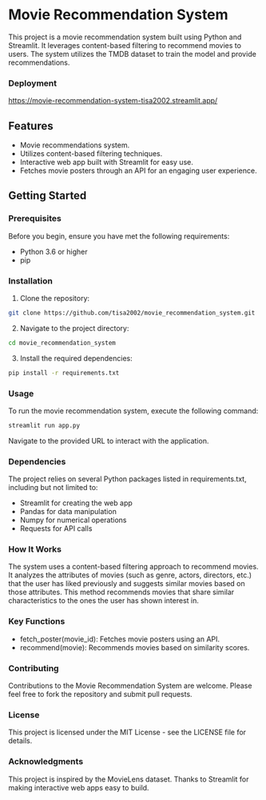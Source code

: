# Movie Recommendation System

This project is a movie recommendation system built using Python and Streamlit. It leverages content-based filtering to recommend movies to users. The system utilizes the TMDB dataset to train the model and provide recommendations.
### Deployment
https://movie-recommendation-system-tisa2002.streamlit.app/
## Features

- Movie recommendations system.
- Utilizes content-based filtering techniques.
- Interactive web app built with Streamlit for easy use.
- Fetches movie posters through an API for an engaging user experience.

## Getting Started

### Prerequisites

Before you begin, ensure you have met the following requirements:
- Python 3.6 or higher
- pip

### Installation

1. Clone the repository:
 ```bash
 git clone https://github.com/tisa2002/movie_recommendation_system.git
```
2. Navigate to the project directory:
  ```bash
cd movie_recommendation_system
```
3. Install the required dependencies:
```bash
pip install -r requirements.txt
```
### Usage
To run the movie recommendation system, execute the following command:
```bash
streamlit run app.py
```
Navigate to the provided URL to interact with the application.
### Dependencies
The project relies on several Python packages listed in requirements.txt, including but not limited to:

- Streamlit for creating the web app
- Pandas for data manipulation
- Numpy for numerical operations
- Requests for API calls
### How It Works
The system uses a content-based filtering approach to recommend movies. It analyzes the attributes of movies (such as genre, actors, directors, etc.) that the user has liked previously and suggests similar movies based on those attributes. This method recommends movies that share similar characteristics to the ones the user has shown interest in.

### Key Functions
- fetch_poster(movie_id): Fetches movie posters using an API.
- recommend(movie): Recommends movies based on similarity scores.
### Contributing
Contributions to the Movie Recommendation System are welcome. Please feel free to fork the repository and submit pull requests.

### License
This project is licensed under the MIT License - see the LICENSE file for details.

### Acknowledgments
This project is inspired by the MovieLens dataset.
Thanks to Streamlit for making interactive web apps easy to build.
